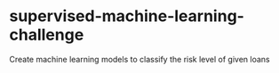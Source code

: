 # supervised-machine-learning-challenge
Create machine learning models to classify the risk level of given loans
